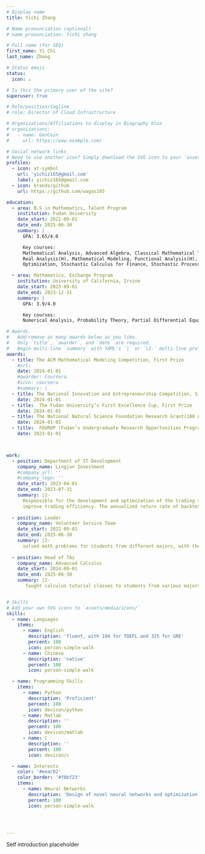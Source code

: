 ```yaml
---
# Display name
title: Yichi Zhang

# Name pronunciation (optional)
# name_pronunciation: Yichi zhang

# Full name (for SEO)
first_name: Yi Chi
last_name: Zhang

# Status emoji
status:
  icon: ☕️

# Is this the primary user of the site?
superuser: true

# Role/position/tagline
# role: Director of Cloud Infrastructure

# Organizations/Affiliations to display in Biography blox
# organizations:
#   - name: GenCoin
#     url: https://www.example.com/

# Social network links
# Need to use another icon? Simply download the SVG icon to your `assets/media/icons/` folder.
profiles:
  - icon: at-symbol
    url: 'yichiz165@gmail.com'
    label: yichiz165@gmail.com
  - icon: brands/github
    url: https://github.com/wagas165

education:
  - area: B.S in Mathematics, Talent Program
    institution: Fudan University
    date_start: 2021-09-01
    date_end: 2025-06-30
    summary: |
      GPA: 3.65/4.0

      Key courses:
      Mathematical Analysis, Advanced Algebra, Classical Mathematical Thoughts, Ordinary Differential Equations, 
      Real Analysis(H), Mathematical Modeling, Functional Analysis(H), Equations of Mathematical Physics(H), 
      Optimization, Stochastic Calculus for Finance, Stochastic Processes, Mathematical Statistics

  - area: Mathematics, Exchange Program
    institution: University of California, Irvine
    date_start: 2023-09-01
    date_end: 2023-12-31
    summary: |
      GPA: 3.9/4.0

      Key courses:
      Numerical Analysis, Probability Theory, Partial Differential Equations

# Awards.
#   Add/remove as many awards below as you like.
#   Only `title`, `awarder`, and `date` are required.
#   Begin multi-line `summary` with YAML's `|` or `|2-` multi-line prefix and indent 2 spaces below.
awards:
  - title: The ACM Mathematical Modeling Competition, First Prize
    #url: 
    date: 2024-01-01
    #awarder: Coursera
    #icon: coursera
    #summary: |
  - title: The National Innovation and Entrepreneurship Competition, Silver Award
    date: 2024-01-01
  - title:  The Fudan University’s First Excellence Cup, First Prize
    date: 2024-01-01
  - title: The National Natural Science Foundation Research Grant(180 nationwide), ¥100,000
    date: 2024-01-01
  - title:  FDUROP (Fudan’s Undergraduate Research Opportunities Program) Grant, ¥20,000
    date: 2023-01-01



work:
  - position: Department of IT Development
    company_name: Lingjun Investment
    #company_url: ''
    #company_logo: ''
    date_start: 2023-04-01
    date_end: 2023-07-31
    summary: |2-
      Responsible for the development and optimization of the trading system, integrating deep learning technology to significantly
      improve trading efficiency. The annualized return rate of backtesting exceeded 20%, with the Sharpe ratio 0.7.
  
  - position: Leader
    company_name: Volunteer Service Team
    date_start: 2022-09-01
    date_end: 2025-06-30
    summary: |2-
      solved math problems for students from different majors, with the total service time beyond 200 hours.
  
  - position: Head of TAs
    company_name: Advanced Calculus
    date_start: 2024-09-01
    date_end: 2025-06-30
    summary: |2-
       Taught calculus tutorial classes to students from various majors, established an online QA platform.


# Skills
# Add your own SVG icons to `assets/media/icons/`
skills:
  - name: Languages
    items:
      - name: English
        description: 'fluent, with 104 for TOEFL and 325 for GRE'
        percent: 100
        icon: person-simple-walk
      - name: Chinese
        description: 'native'
        percent: 100
        icon: person-simple-walk

  - name: Programming Skills
    items:
      - name: Python
        description: 'Proficient'
        percent: 100
        icon: devicon/python
      - name: Matlab
        description: ''
        percent: 100
        icon: devicon/matlab
      - name: C
        description: ''
        percent: 100
        icon: devicon/c

  - name: Interests
    color: '#eeac02'
    color_border: '#f0bf23'
    items:
      - name: Neural Networks
        description: 'Design of novel neural networks and optimization frameworks, especially in hypergraph neural networks, and the application of machine learning in various fields'
        percent: 100
        icon: person-simple-walk




---
```


Self introduction placeholder